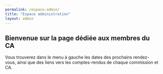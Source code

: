 ```yaml
---
permalink: /espace-admin/
title: "Espace administration"
layout: admin
---
```


## Bienvenue sur la page dédiée aux membres du CA

Vous trouverez dans le menu à gauche les dates des prochains rendez-vous, ainsi que des liens vers les comptes-rendus de chaque commission et CA.
